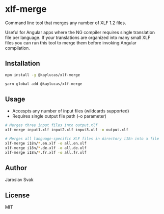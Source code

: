# xlf-merge
Command line tool that merges any number of XLF 1.2 files.

Useful for Angular apps where the NG compiler requires single translation file per language. If your translations are organized into
many small XLF files you can run this tool to merge them before invoking Angular compilation.

## Installation
```bash
npm install -g @kaylucas/xlf-merge
```
```bash
yarn global add @kaylucas/xlf-merge
```

## Usage
- Accespts any number of input files (wildcards supported)
- Requires single output file path (-o parameter)
```bash
# Merges three input files into output.xlf
xlf-merge input1.xlf input2.xlf input3.xlf -o output.xlf

# Merges all language-specific XLF files in directory i18n into a file containing all translations per language
xlf-merge i18n/*.en.xlf -o all.en.xlf
xlf-merge i18n/*.de.xlf -o all.de.xlf
xlf-merge i18n/*.fr.xlf -o all.fr.xlf
```

## Author
Jaroslav Svak

## License
MIT
